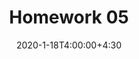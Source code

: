 ---
type: assignment
date: 2020-1-18T4:00:00+4:30
title: Homework 05
pdf: /static_files/assignments/05_hw.pdf
due: 2020-1-23T23:59:00+3:30
---
